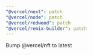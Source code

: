 ```yaml
---
"@vercel/next": patch
"@vercel/node": patch
"@vercel/redwood": patch
"@vercel/remix-builder": patch
---
```


Bump @vercel/nft to latest
